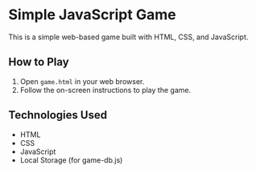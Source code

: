 # Simple JavaScript Game

This is a simple web-based game built with HTML, CSS, and JavaScript.

## How to Play

1. Open `game.html` in your web browser.
2. Follow the on-screen instructions to play the game.

## Technologies Used

- HTML
- CSS
- JavaScript
- Local Storage (for game-db.js)
